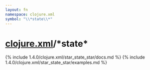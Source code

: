 ```yaml
---
layout: fn
namespace: clojure.xml
symbol: "\\*state\\*"
---
```


# [clojure.xml](../)/\*state\*

{% include 1.4.0/clojure.xml/star_state_star/docs.md %}
{% include 1.4.0/clojure.xml/star_state_star/examples.md %}

